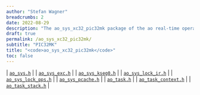 ```yaml
---
author: "Stefan Wagner"
breadcrumbs: 2
date: 2022-08-29
description: "The ao_sys_xc32_pic32mk package of the ao real-time operating system."
draft: true
permalink: /ao_sys_xc32_pic32mk/ 
subtitle: "PIC32MK"
title: "<code>ao_sys_xc32_pic32mk</code>"
toc: false
---
```


| [`ao_sys.h`](ao_sys.h.md) |
| [`ao_sys_exc.h`](ao_sys_exc.h.md) |
| [`ao_sys_kseg0.h`](ao_sys_kseg0.h.md) |
| [`ao_sys_lock_ir.h`](ao_sys_lock_ir.h.md) |
| [`ao_sys_lock_pps.h`](ao_sys_lock_pps.h.md) |
| [`ao_sys_pcache.h`](ao_sys_pcache.h.md) |
| [`ao_task.h`](ao_task.h.md) |
| [`ao_task_context.h`](ao_task_context.h.md) |
| [`ao_task_stack.h`](ao_task_stack.h.md) |
